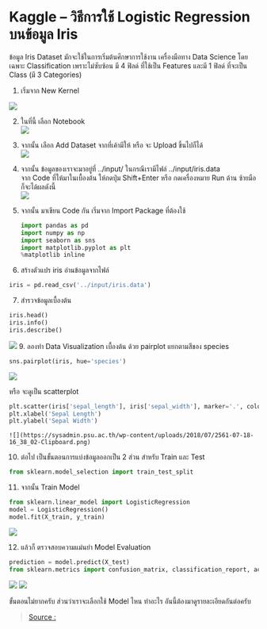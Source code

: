 
Kaggle – วิธีการใช้ Logistic Regression บนข้อมูล Iris
===

ข้อมูล Iris Dataset มักจะใช้ในการเริ่มต้นศึกษาการใช้งาน เครื่องมือทาง Data Science โดยเฉพาะ Classification เพราะไม่ซับซ้อน มี 4 ฟิลด์ ที่ใช้เป็น Features และมี 1 ฟิลด์ ที่จะเป็น Class (มี 3 Categories)

1.  เริ่มจาก New Kernel  

![](https://sysadmin.psu.ac.th/wp-content/uploads/2018/07/2561-07-18-14_27_44-Window.png)

2.  ในที่นี้ เลือก Notebook  
    ![](https://sysadmin.psu.ac.th/wp-content/uploads/2018/07/2561-07-18-15_19_24-Window.png)
    
3.  จากนั้น เลือก Add Dataset จากที่เค้ามีให้ หรือ จะ Upload ขึ้นไปก็ได้  
    ![](https://sysadmin.psu.ac.th/wp-content/uploads/2018/07/2561-07-18-15_50_54-Window.png)
4.  จากนั้น ข้อมูลของเราจะมาอยู่ที่ ../input/ ในกรณีเรามีไฟล์ ../input/iris.data  
    จาก Code ที่ให้มาในเบื้องต้น ให้กดปุ่ม Shift+Enter หรือ กดเครื่องหมาย Run ด้าน ซ้ายมือ ก็จะได้ผลดังนี้  
    ![](https://sysadmin.psu.ac.th/wp-content/uploads/2018/07/2561-07-18-15_56_30-.png)
5.  จากนั้น มาเขียน Code กัน เริ่มจาก Import Package ที่ต้องใช้
    ```py
    import pandas as pd
    import numpy as np
    import seaborn as sns
    import matplotlib.pyplot as plt
    %matplotlib inline
    ```
6.  สร้างตัวแปร iris อ่านข้อมูลจากไฟล์
   ```py
  iris = pd.read_csv('../input/iris.data')
  ```
7.  สำรวจข้อมูลเบื้องต้น  

```py
iris.head()  
iris.info()  
iris.describe()  
 ```
 
![](https://sysadmin.psu.ac.th/wp-content/uploads/2018/07/2561-07-18-16_24_43-Window.png)
9.  ลองทำ Data Visualization เบื้องต้น ด้วย pairplot แยกตามสีของ species
 
```py   
sns.pairplot(iris, hue='species')
```    
   ![](https://sysadmin.psu.ac.th/wp-content/uploads/2018/07/2561-07-18-16_31_19-Window.png)
    
หรือ จะดูเป็น scatterplot
 ```py   
plt.scatter(iris['sepal_length'], iris['sepal_width'], marker='.', color='r')
plt.xlabel('Sepal Length')
plt.ylabel('Sepal Width')
 ```   
    ![](https://sysadmin.psu.ac.th/wp-content/uploads/2018/07/2561-07-18-16_38_02-Clipboard.png)
    
10.  ต่อไป เป็นขั้นตอนการแบ่งข้อมูลออกเป็น 2 ส่วน สำหรับ Train และ Test
    
 ```py
 from sklearn.model_selection import train_test_split
```
    
11.  จากนั้น Train Model
```py    
from sklearn.linear_model import LogisticRegression
model = LogisticRegression()
model.fit(X_train, y_train)
```   
   ![](https://sysadmin.psu.ac.th/wp-content/uploads/2018/07/2561-07-19-09_59_55-Window.png)
    
12.  แล้วก็ ตรวจสอบความแม่นยำ Model Evaluation
```py   
prediction = model.predict(X_test)
from sklearn.metrics import confusion_matrix, classification_report, accuracy_score
```   
   ![](https://sysadmin.psu.ac.th/wp-content/uploads/2018/07/2561-07-19-10_03_38-Window.png)
    ![](https://sysadmin.psu.ac.th/wp-content/uploads/2018/07/2561-07-19-10_03_51-Window.png)

ขั้นตอนไม่ยากครับ ส่วนว่าเราจะเลือกใช้ Model ไหน ทำอะไร อันนี้ต้องมาดูรายละเอียดกันต่อครับ

> [Source :](https://sysadmin.psu.ac.th/2018/07/19/kaggle-logistic-regression-iris-dataset/)
<!--stackedit_data:
eyJoaXN0b3J5IjpbMTA4OTI0MTE2NywxNDc2MDYzOTE4XX0=
-->